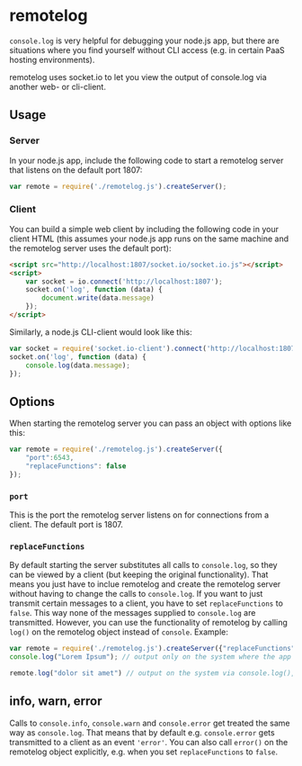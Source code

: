 # remotelog


`console.log` is very helpful for debugging your node.js app, but there are situations where you find yourself without CLI access (e.g. in certain PaaS hosting environments).

remotelog uses socket.io to let you view the output of console.log via another web- or cli-client.

## Usage
### Server

In your node.js app, include the following code to start a remotelog server that listens on the default port 1807:
```js
var remote = require('./remotelog.js').createServer();
``` 
### Client
    
You can build a simple web client by including the following code in your client HTML (this assumes your node.js app runs on the same machine and the remotelog server uses the default port):

```html
<script src="http://localhost:1807/socket.io/socket.io.js"></script>
<script>
    var socket = io.connect('http://localhost:1807');
    socket.on('log', function (data) {
        document.write(data.message)
    });
</script>
```

Similarly, a node.js CLI-client would look like this:
```js
var socket = require('socket.io-client').connect('http://localhost:1807');
socket.on('log', function (data) {
    console.log(data.message);
});
```
## Options
When starting the remotelog server you can pass an object with options like this:
```js
var remote = require('./remotelog.js').createServer({
    "port":6543,
    "replaceFunctions": false
});
```
### `port`
This is the port the remotelog server listens on for connections from a client. The default port is 1807.

### `replaceFunctions`
By default starting the server substitutes all calls to `console.log`, so they can be viewed by a client (but keeping the original functionality). That means you just have to inclue remotelog and create the remotelog server without having to change the calls to `console.log`.
If you want to just transmit certain messages to a client, you have to set `replaceFunctions` to `false`. This way none of the messages supplied to `console.log` are transmitted. However, you can use the functionality of remotelog by calling `log()` on the remotelog object instead of `console`. Example:

```js
var remote = require('./remotelog.js').createServer({"replaceFunctions":"false"});
console.log("Lorem Ipsum"); // output only on the system where the app runs

remote.log("dolor sit amet") // output on the system via console.log(), as well as on the connected client

```

## info, warn, error
Calls to `console.info`, `console.warn` and `console.error` get treated the same way as `console.log`. That means that by default e.g. `console.error` gets transmitted to a client as an event `'error'`. You can also call `error()` on the remotelog object explicitly, e.g. when you set `replaceFunctions` to `false`.


